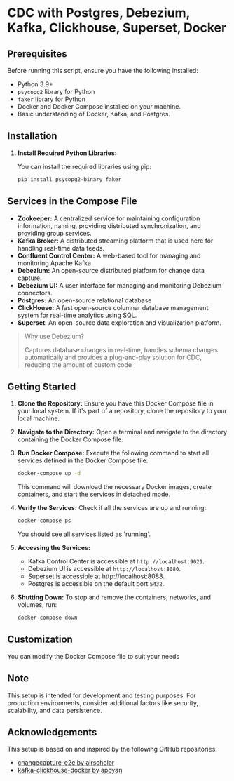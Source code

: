 # CDC with Postgres, Debezium, Kafka, Clickhouse, Superset, Docker

## Prerequisites

Before running this script, ensure you have the following installed:
- Python 3.9+
- `psycopg2` library for Python
- `faker` library for Python
- Docker and Docker Compose installed on your machine.
- Basic understanding of Docker, Kafka, and Postgres.

## Installation

1. **Install Required Python Libraries:**

   You can install the required libraries using pip:

   ```bash
   pip install psycopg2-binary faker
   ```

## Services in the Compose File

- **Zookeeper:** A centralized service for maintaining configuration information, naming, providing distributed synchronization, and providing group services.
- **Kafka Broker:** A distributed streaming platform that is used here for handling real-time data feeds.
- **Confluent Control Center:** A web-based tool for managing and monitoring Apache Kafka.
- **Debezium:** An open-source distributed platform for change data capture.
- **Debezium UI:** A user interface for managing and monitoring Debezium connectors.
- **Postgres:** An open-source relational database
- **ClickHouse:** A fast open-source columnar database management system for real-time analytics using SQL.
- **Superset**: An open-source data exploration and visualization platform.

> Why use Debezium? 
> 
> Captures database changes in real-time, handles schema changes automatically and provides a plug-and-play solution for CDC, reducing the amount of custom code
 

## Getting Started

1. **Clone the Repository:**
   Ensure you have this Docker Compose file in your local system. If it's part of a repository, clone the repository to your local machine.

2. **Navigate to the Directory:**
   Open a terminal and navigate to the directory containing the Docker Compose file.

3. **Run Docker Compose:**
   Execute the following command to start all services defined in the Docker Compose file:

   ```bash
   docker-compose up -d
   ```

   This command will download the necessary Docker images, create containers, and start the services in detached mode.

4. **Verify the Services:**
   Check if all the services are up and running:

   ```bash
   docker-compose ps
   ```

   You should see all services listed as 'running'.

5. **Accessing the Services:**
   - Kafka Control Center is accessible at `http://localhost:9021`.
   - Debezium UI is accessible at `http://localhost:8080`.
   - Superset is accessible at http://localhost:8088.
   - Postgres is accessible on the default port `5432`.

6. **Shutting Down:**
   To stop and remove the containers, networks, and volumes, run:

   ```bash
   docker-compose down
   ```

## Customization
You can modify the Docker Compose file to suit your needs

## Note
This setup is intended for development and testing purposes. For production environments, consider additional factors like security, scalability, and data persistence.

## Acknowledgements
This setup is based on and inspired by the following GitHub repositories:

- [changecapture-e2e by airscholar](https://github.com/airscholar/changecapture-e2e)
- [kafka-clickhouse-docker by apoyan](https://github.com/apoyan/kafka-clickhouse-docker/blob/master/docker-compose.yml)


